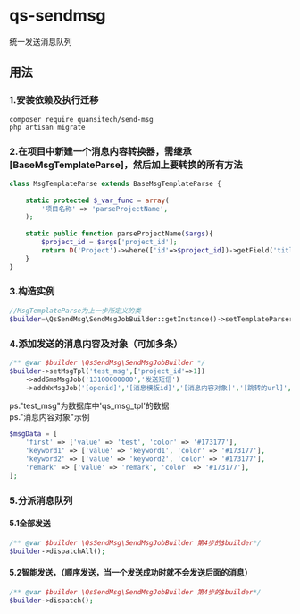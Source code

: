 # qs-sendmsg
统一发送消息队列

## 用法
### 1.安装依赖及执行迁移
```shell script
composer require quansitech/send-msg
php artisan migrate
```

### 2.在项目中新建一个消息内容转换器，需继承[BaseMsgTemplateParse]，然后加上要转换的所有方法 
```php
class MsgTemplateParse extends BaseMsgTemplateParse {
    
    static protected $_var_func = array(
        '项目名称' => 'parseProjectName',
    );
    
    static public function parseProjectName($args){
        $project_id = $args['project_id'];
        return D('Project')->where(['id'=>$project_id])->getField('title');
    }
}
```

### 3.构造实例
```php
//MsgTemplateParse为上一步所定义的类
$builder=\QsSendMsg\SendMsgJobBuilder::getInstance()->setTemplateParser(MsgTemplateParse::class);
```

### 4.添加发送的消息内容及对象（可加多条）
```php
/** @var $builder \QsSendMsg\SendMsgJobBuilder */
$builder->setMsgTpl('test_msg',['project_id'=>1])
    ->addSmsMsgJob('13100000000','发送短信')
    ->addWxMsgJob('[openid]','[消息模板id]','[消息内容对象]','[跳转的url]','发送微信消息','[内容填充字段（默认为"first"）]');
```
ps."test_msg"为数据库中'qs_msg_tpl'的数据 <br>
ps."消息内容对象"示例
```php
$msgData = [
    'first' => ['value' => 'test', 'color' => '#173177'],
    'keyword1' => ['value' => 'keyword1', 'color' => '#173177'],
    'keyword2' => ['value' => 'keyword2', 'color' => '#173177'],
    'remark' => ['value' => 'remark', 'color' => '#173177'],
];
```

### 5.分派消息队列
#### 5.1全部发送
```php
/** @var $builder \QsSendMsg\SendMsgJobBuilder 第4步的$builder*/
$builder->dispatchAll();
```

#### 5.2智能发送，（顺序发送，当一个发送成功时就不会发送后面的消息）
```php
/** @var $builder \QsSendMsg\SendMsgJobBuilder 第4步的$builder*/
$builder->dispatch();
```